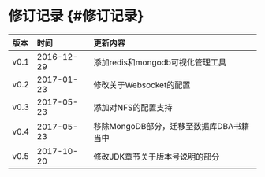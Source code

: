 # 修订记录 {#修订记录}

| 版本 | 时间 | 更新内容 |
| :--- | :--- | :--- |
| v0.1 | 2016-12-29 | 添加redis和mongodb可视化管理工具 |
| v0.2 | 2017-01-23 | 修改关于Websocket的配置 |
| v0.3 | 2017-05-23 | 添加对NFS的配置支持 |
| v0.4 | 2017-05-23 | 移除MongoDB部分，迁移至数据库DBA书籍当中 |
| v0.5 | 2017-10-20 | 修改JDK章节关于版本号说明的部分 |

  


